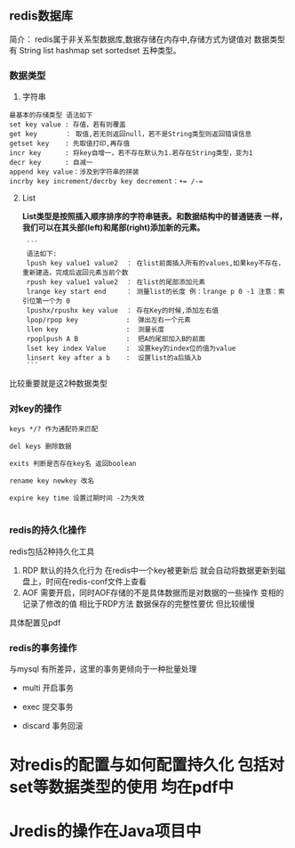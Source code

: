 
## redis数据库

简介： redis属于非关系型数据库,数据存储在内存中,存储方式为键值对 数据类型有 String list hashmap set sortedset 五种类型。

### 数据类型

1. 字符串

  ```
  最基本的存储类型 语法如下
  set key value : 存值，若有则覆盖
  get key       ： 取值,若无则返回null，若不是String类型则返回错误信息
  getset key    : 先取值打印,再存值
  incr key      : 将key自增一，若不存在默认为1.若存在String类型，变为1
  decr key      : 自减一
  append key value：涉及到字符串的拼装
  incrby key increment/decrby key decrement：+= /-=
  ```

2. List

      **List类型是按照插入顺序排序的字符串链表。和数据结构中的普通链表	一样，我们可以在其头部(left)和尾部(right)添加新的元素。**

        ```
        语法如下:
        lpush key value1 value2  ： 在list前面插入所有的values,如果key不存在，重新建造，完成后返回元素当前个数
        rpush key value1 value2  ： 在list的尾部添加元素
        lrange key start end     ： 测量list的长度 例：lrange p 0 -1 注意：索引位第一个为 0
        lpushx/rpushx key value  ： 存在Key的时候,添加左右值
        lpop/rpop key            :  弹出左右一个元素
        llen key                 :  测量长度
        rpoplpush A B            :  把A的尾部加入B的前面
        lset key index Value     :  设置key的index位的值为value
        linsert key after a b    :  设置list的a后插入b
        ```


比较重要就是这2种数据类型

### 对key的操作

```
keys */? 作为通配符来匹配

del keys 删除数据

exits 判断是否存在key名 返回boolean

rename key newkey 改名

expire key time 设置过期时间 -2为失效


```

### redis的持久化操作
  redis包括2种持久化工具
1. RDP 默认的持久化行为 在redis中一个key被更新后 就会自动将数据更新到磁盘上，时间在redis-conf文件上查看
2. AOF 需要开启，同时AOF存储的不是具体数据而是对数据的一些操作 变相的记录了修改的值 相比于RDP方法 数据保存的完整性要优 但比较缓慢

具体配置见pdf


### redis的事务操作
与mysql 有所差异，这里的事务更倾向于一种批量处理

- multi 开启事务

- exec  提交事务

- discard 事务回滚



# 对redis的配置与如何配置持久化 包括对set等数据类型的使用 均在pdf中
# Jredis的操作在Java项目中
